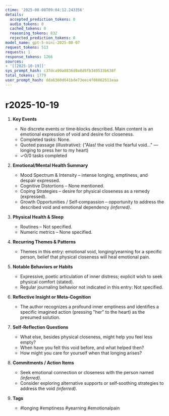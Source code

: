 ```yaml
---
ctime: '2025-08-08T09:04:12.243356'
details:
  accepted_prediction_tokens: 0
  audio_tokens: 0
  cached_tokens: 0
  reasoning_tokens: 832
  rejected_prediction_tokens: 0
model_name: gpt-5-mini-2025-08-07
request_tokens: 513
requests: 1
response_tokens: 1266
sources:
- '[[2025-10-19]]'
sys_prompt_hash: c37dca99a8836d9a8d9fb349533b638f
total_tokens: 1779
user_prompt_hash: dda6360d641bde73eec4f08862511eaa
---
```

# r2025-10-19

1. **Key Events**
   * No discrete events or time‑blocks described. Main content is an emotional expression of void and desire for closeness.
   * Completed tasks: None.
   * Quoted passage (illustrative): ("Alas! the void the fearful void..." — longing to press her to my heart)
   * ✓0/0 tasks completed

2. **Emotional/Mental Health Summary**
   * Mood Spectrum & Intensity – intense longing, emptiness, and despair expressed.
   * Cognitive Distortions – None mentioned.
   * Coping Strategies – desire for physical closeness as a remedy (expressed).
   * Growth Opportunities / Self‑compassion – opportunity to address the described void and emotional dependency *(inferred)*.

3. **Physical Health & Sleep**
   * Routines – Not specified.
   * Numeric metrics – None specified.

4. **Recurring Themes & Patterns**
   * Themes in this entry: emotional void, longing/yearning for a specific person, belief that physical closeness will heal emotional pain.

5. **Notable Behaviors or Habits**
   * Expressive, poetic articulation of inner distress; explicit wish to seek physical comfort (stated).
   * Regular journaling behavior not indicated in this entry: Not specified.

6. **Reflective Insight or Meta‑Cognition**
   * The author recognizes a profound inner emptiness and identifies a specific imagined action (pressing "her" to the heart) as the presumed solution.

7. **Self‑Reflection Questions**
   * What else, besides physical closeness, might help you feel less empty?
   * When have you felt this void before, and what helped then?
   * How might you care for yourself when that longing arises?

8. **Commitments / Action Items**
   * Seek emotional connection or closeness with the person named *(inferred)*.
   * Consider exploring alternative supports or self‑soothing strategies to address the void *(inferred)*.

9. **Tags**
   * #longing #emptiness #yearning #emotionalpain